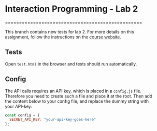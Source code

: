 # Interaction Programming - Lab 2

=================================================

This branch contains new tests for lab 2. For more details on this assignment, follow the instructions on the [course website](https://www.kth.se/social/course/DH2642).

## Tests

Open `test.html` in the browser and tests should run automatically.

## Config

The API calls requires an API key, which is placed in a `config.js` file. Therefore you need to create such a file and place it at the root. Then add the content below to your config file, and replace the dummy string with your API-key:

```js
const config = {
  SECRET_API_KEY: "your-api-key-goes-here"
};
```
